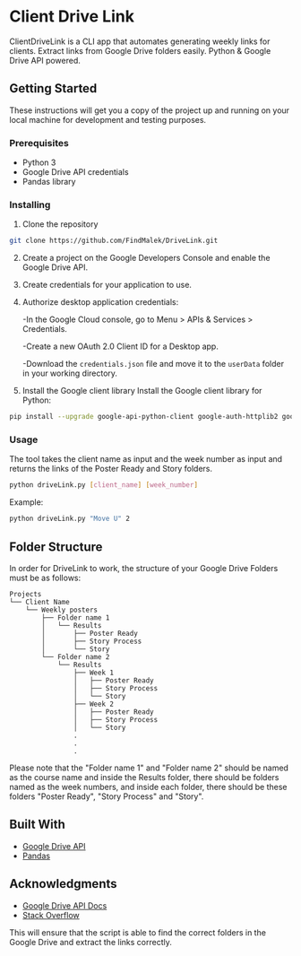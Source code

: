 # Client Drive Link
ClientDriveLink is a CLI app that automates generating weekly links for clients. Extract links from Google Drive folders easily. Python & Google Drive API powered.

## Getting Started
These instructions will get you a copy of the project up and running on your local machine for development and testing purposes.

### Prerequisites
- Python 3
- Google Drive API credentials
- Pandas library

### Installing
1. Clone the repository 
```sh
git clone https://github.com/FindMalek/DriveLink.git
```
2. Create a project on the Google Developers Console and enable the Google Drive API.
3. Create credentials for your application to use.
4. Authorize desktop application credentials:

    -In the Google Cloud console, go to Menu > APIs & Services > Credentials.

    -Create a new OAuth 2.0 Client ID for a Desktop app.

    -Download the `credentials.json` file and move it to the `userData` folder in your working directory.
    
5. Install the Google client library
Install the Google client library for Python:

```sh
pip install --upgrade google-api-python-client google-auth-httplib2 google-auth-oauthlib
```

### Usage
The tool takes the client name as input and the week number as input and returns the links of the Poster Ready and Story folders.
```sh
python driveLink.py [client_name] [week_number]
```

Example:
```sh
python driveLink.py "Move U" 2
```

## Folder Structure
In order for DriveLink to work, the structure of your Google Drive Folders must be as follows:

```
Projects
└── Client Name
    └── Weekly posters
        ├── Folder name 1
        │   └── Results
        │       ├── Poster Ready
        │       ├── Story Process
        │       └── Story
        └── Folder name 2
            └── Results
                ├── Week 1
                │   ├── Poster Ready
                │   ├── Story Process
                │   └── Story
                ├── Week 2
                │   ├── Poster Ready
                │   ├── Story Process
                │   └── Story
                .
                .
                .
```

Please note that the "Folder name 1" and "Folder name 2" should be named as the course name and inside the Results folder, there should be folders named as the week numbers, and inside each folder, there should be these folders "Poster Ready", "Story Process" and "Story".

## Built With
- [Google Drive API](https://developers.google.com/drive)
- [Pandas](https://pandas.pydata.org/)

## Acknowledgments
- [Google Drive API Docs](https://developers.google.com/drive/api/guides/)
- [Stack Overflow](https://stackoverflow.com/)

This will ensure that the script is able to find the correct folders in the Google Drive and extract the links correctly.